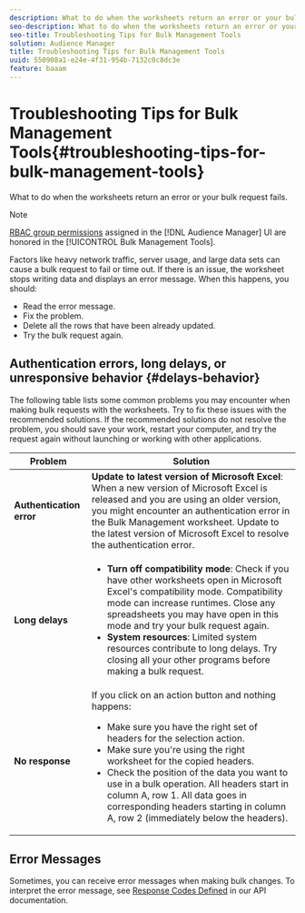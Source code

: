 ```yaml
---
description: What to do when the worksheets return an error or your bulk request fails.
seo-description: What to do when the worksheets return an error or your bulk request fails.
seo-title: Troubleshooting Tips for Bulk Management Tools
solution: Audience Manager
title: Troubleshooting Tips for Bulk Management Tools
uuid: 550908a1-e24e-4f31-954b-7132c0c8dc3e
feature: baaam
---
```


# Troubleshooting Tips for Bulk Management Tools{#troubleshooting-tips-for-bulk-management-tools}

What to do when the worksheets return an error or your bulk request fails.



<!-- 

<p>r_bulk_troubleshoot.xml </p>

 -->

>[!NOTE]
>
>[RBAC group permissions](../../features/administration/administration-overview.md) assigned in the [!DNL Audience Manager] UI are honored in the [!UICONTROL Bulk Management Tools].

Factors like heavy network traffic, server usage, and large data sets can cause a bulk request to fail or time out. If there is an issue, the worksheet stops writing data and displays an error message. When this happens, you should:

* Read the error message. 
* Fix the problem. 
* Delete all the rows that have been already updated. 
* Try the bulk request again.

## Authentication errors, long delays, or unresponsive behavior {#delays-behavior}

The following table lists some common problems you may encounter when making bulk requests with the worksheets. Try to fix these issues with the recommended solutions. If the recommended solutions do not resolve the problem, you should save your work, restart your computer, and try the request again without launching or working with other applications.

<table id="table_AC6FB99402214A4EAC6E709465BB67AF"> 
 <thead> 
  <tr> 
   <th colname="col1" class="entry"> Problem </th> 
   <th colname="col2" class="entry"> Solution </th> 
  </tr> 
 </thead>
 <tbody> 
  <tr> 
   <td colname="col1"> <b>Authentication error</b> </td> 
   <td colname="col2"> 
    <b>Update to latest version of Microsoft Excel</b>: When a new version of Microsoft Excel is released and you are using an older version, you might encounter an authentication error in the Bulk Management worksheet. Update to the latest version of Microsoft Excel to resolve the authentication error.
</td> 
  </tr> 
  <tr> 
   <td colname="col1"> <b>Long delays</b> </td> 
   <td colname="col2"> 
    <ul id="ul_AA6F414024B2475AB1C0B46DC3FF0B36"> 
     <li id="li_ECC83AC39D7142519AA9A223DB8FCF23"> <b>Turn off compatibility mode</b>: Check if you have other worksheets open in Microsoft Excel's compatibility mode. Compatibility mode can increase runtimes. Close any spreadsheets you may have open in this mode and try your bulk request again. </li> 
     <li id="li_234BFCF563234DE198884F33AB75280D"> <b>System resources</b>: Limited system resources contribute to long delays. Try closing all your other programs before making a bulk request. </li> 
    </ul> </td> 
  </tr> 
  <tr> 
   <td colname="col1"> <b>No response</b> </td> 
   <td colname="col2">If you click on an action button and nothing happens: 
    <ul id="ul_142E63CDD556414AB639E51734FEDBCF"> 
     <li id="li_DBB6C819603D46B5AECC9C854FDAFDF1">Make sure you have the right set of headers for the selection action. </li> 
     <li id="li_391C9031907A4085BDAD42054960045C">Make sure you're using the right worksheet for the copied headers. </li> 
     <li id="li_76A7241989204933858621FAAB5C3408">Check the position of the data you want to use in a bulk operation. All headers start in column A, row 1. All data goes in corresponding headers starting in column A, row 2 (immediately below the headers). </li> 
    </ul> </td> 
  </tr> 
 </tbody> 
</table>

## Error Messages

Sometimes, you can receive error messages when making bulk changes. To interpret the error message, see [Response Codes Defined](/help/using/api/rest-api-main/aam-api-getting-started.md#response-codes-defined) in our API documentation.

